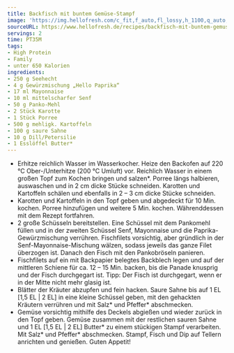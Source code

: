 ```yaml
---
title: Backfisch mit buntem Gemüse-Stampf
image: 'https://img.hellofresh.com/c_fit,f_auto,fl_lossy,h_1100,q_auto,w_2600/hellofresh_s3/image/backfisch-mit-buntem-gemuse-stampf-af7d3813.jpg'
sourceURL: https://www.hellofresh.de/recipes/backfisch-mit-buntem-gemuse-stampf-63319257f9fd32b73f0f55ed
servings: 2
time: PT35M
tags:
- High Protein
- Family
- unter 650 Kalorien
ingredients:
- 250 g Seehecht
- 4 g Gewürzmischung „Hello Paprika“
- 17 ml Mayonnaise
- 10 ml mittelscharfer Senf
- 50 g Panko-Mehl
- 2 Stück Karotte
- 1 Stück Porree
- 500 g mehligk. Kartoffeln
- 100 g saure Sahne
- 10 g Dill/Petersilie
- 1 Esslöffel Butter*
---
```


- Erhitze reichlich Wasser im Wasserkocher. Heize den Backofen auf 220 °C Ober-/Unterhitze (200 °C Umluft) vor.  Reichlich Wasser in einem großen Topf zum Kochen bringen und salzen\*.  Porree längs halbieren, auswaschen und in 2 cm dicke Stücke schneiden.  Karotten und Kartoffeln schälen und ebenfalls in 2 – 3 cm dicke Stücke schneiden.
- Karotten und Kartoffeln in den Topf geben und abgedeckt für 10 Min. kochen. Porree hinzufügen und weitere 5 Min. kochen.  Währenddessen mit dem Rezept fortfahren.
- 2 große Schüsseln bereitstellen. Eine Schüssel mit dem Pankomehl füllen und in der zweiten Schüssel Senf, Mayonnaise und die Paprika-Gewürzmischung verrühren. Fischfilets vorsichtig, aber gründlich in der Senf-Mayonnaise-Mischung wälzen, sodass jeweils das ganze Filet überzogen ist. Danach den Fisch mit den Pankobröseln panieren.
- Fischfilets auf ein mit Backpapier belegtes Backblech legen und auf der mittleren Schiene für ca. 12 – 15 Min. backen, bis die Panade knusprig und der Fisch durchgegart ist.  Tipp: Der Fisch ist durchgegart, wenn er in der Mitte nicht mehr glasig ist.
- Blätter der Kräuter abzupfen und fein hacken.  Saure Sahne bis auf 1 EL [1,5 EL | 2 EL] in eine kleine Schüssel geben, mit den gehackten Kräutern verrühren und mit Salz\* und Pfeffer\* abschmecken.
- Gemüse vorsichtig mithilfe des Deckels abgießen und wieder zurück in den Topf geben. Gemüse zusammen mit der restlichen sauren Sahne und 1 EL [1,5 EL | 2 EL] Butter\* zu einem stückigen Stampf verarbeiten. Mit Salz\* und Pfeffer\* abschmecken.  Stampf, Fisch und Dip auf Tellern anrichten und genießen.  Guten Appetit!
